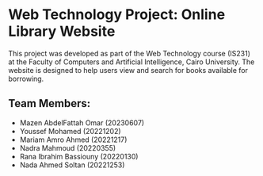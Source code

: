 <!DOCTYPE html>
<html lang="en">

<head>
    <meta charset="UTF-8">
    <meta http-equiv="X-UA-Compatible" content="IE=edge">
    <meta name="viewport" content="width=device-width, initial-scale=1.0">
</head>

<body>
    <h1>Web Technology Project: Online Library Website</h1>
    <p>This project was developed as part of the Web Technology course (IS231) at the Faculty of Computers and Artificial Intelligence, Cairo University. The website is designed to help users view and search for books available for borrowing.</p>
    <h2>Team Members:</h2>
    <ul>
        <li>Mazen AbdelFattah Omar (20230607)</li>
        <li>Youssef Mohamed (20221202)</li>
        <li>Mariam Amro Ahmed (20221217)</li>
        <li>Nadra Mahmoud (20220355)</li>
        <li>Rana Ibrahim Bassiouny (20220130)</li>
        <li>Nada Ahmed Soltan (20221253)</li>
    </ul>   
</body>

</html>
